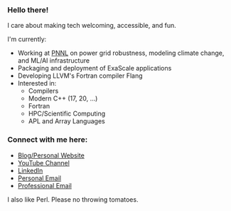 ### Hello there!

I care about making tech welcoming, accessible, and fun.

I'm currently:

- Working at [PNNL](https://www.pnnl.gov/) on power grid robustness, modeling climate change, and ML/AI infrastructure
- Packaging and deployment of ExaScale applications
- Developing LLVM's Fortran compiler Flang
- Interested in:
  - Compilers
  - Modern C++ (17, 20, ...)
  - Fortran
  - HPC/Scientific Computing
  - APL and Array Languages

### Connect with me here:

- [Blog/Personal Website](https://ashermancinelli.github.io)
- [YouTube Channel](https://www.youtube.com/channel/UCZ5sL4E662VP1ZwC4h85ttQ)
- [LinkedIn](https://www.linkedin.com/in/asher-mancinelli-bb4a56144/)
- [Personal Email](mailto:ashermancinelli@gmail.com)
- [Professional Email](mailto:asher.mancinelli@pnnl.gov)

I also like Perl. Please no throwing tomatoes.
